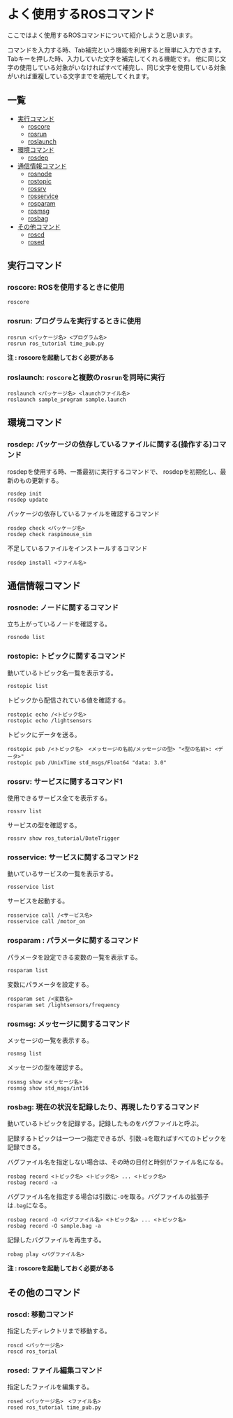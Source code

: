 # よく使用するROSコマンド

ここではよく使用するROSコマンドについて紹介しようと思います。

コマンドを入力する時、Tab補完という機能を利用すると簡単に入力できます。 Tabキーを押した時、入力していた文字を補完してくれる機能です。 他に同じ文字の使用している対象がいなければすべて補完し、同じ文字を使用している対象がいれば重複している文字までを補完してくれます。

## 一覧

* [実行コマンド](ros_comand.md#zikkou)
  * [roscore](ros_comand.md#roscore)
  * [rosrun](ros_comand.md#rosrun)
  * [roslaunch](ros_comand.md#roslaunch)
* [環境コマンド](ros_comand.md#kankyou)
  * [rosdep](ros_comand.md#rosdep)
* [通信情報コマンド](ros_comand.md#tusin)
  * [rosnode](ros_comand.md#rosnode)
  * [rostopic](ros_comand.md#rostopic)
  * [rossrv](ros_comand.md#rossrv)
  * [rosservice](ros_comand.md#rosservice)
  * [rosparam](ros_comand.md#rosparam)
  * [rosmsg](ros_comand.md#rosmsg)
  * [rosbag](ros_comand.md#rosbag)
* [その他コマンド](ros_comand.md#sonota)
  * [roscd](ros_comand.md#roscd)
  * [rosed](ros_comand.md#rosed)

## 実行コマンド  <a id="zikkou"></a>

### roscore: ROSを使用するときに使用  <a id="roscore"></a>

```text
roscore
```

### rosrun: プログラムを実行するときに使用  <a id="rosrun"></a>

```text
rosrun <パッケージ名> <プログラム名>
rosrun ros_tutorial time_pub.py
```

**注 : roscoreを起動しておく必要がある**

### roslaunch: `roscore`と複数の`rosrun`を同時に実行  <a id="roslaunch"></a>

```text
roslaunch <パッケージ名> <launchファイル名>
roslaunch sample_program sample.launch
```

## 環境コマンド  <a id="kankyou"></a>

### rosdep: パッケージの依存しているファイルに関する\(操作する\)コマンド  <a id="rosdep"></a>

rosdepを使用する時、一番最初に実行するコマンドで、 rosdepを初期化し、最新のもの更新する。

```text
rosdep init
rosdep update
```

パッケージの依存しているファイルを確認するコマンド

```text
rosdep check <パッケージ名>
rosdep check raspimouse_sim
```

不足しているファイルをインストールするコマンド

```text
rosdep install <ファイル名>
```

## 通信情報コマンド  <a id="tusin"></a>

### rosnode: ノードに関するコマンド  <a id="rosnode"></a>

立ち上がっているノードを確認する。

```text
rosnode list
```

### rostopic: トピックに関するコマンド  <a id="rostopic"></a>

動いているトピック名一覧を表示する。

```text
rostopic list
```

トピックから配信されている値を確認する。

```text
rostopic echo /<トピック名>
rostopic echo /lightsensors
```

トピックにデータを送る。

```text
rostopic pub /<トピック名>　<メッセージの名前/メッセージの型> "<型の名前>: <データ>"
rostopic pub /UnixTime std_msgs/Float64 "data: 3.0"
```

### rossrv: サービスに関するコマンド1  <a id="rossrv"></a>

使用できるサービス全てを表示する。

```text
rossrv list
```

サービスの型を確認する。

```text
rossrv show ros_tutorial/DateTrigger
```

### rosservice: サービスに関するコマンド2  <a id="rosservice"></a>

動いているサービスの一覧を表示する。

```text
rosservice list
```

サービスを起動する。

```text
rosservice call /<サービス名>
rosservice call /motor_on
```

### rosparam : パラメータに関するコマンド  <a id="rosparam"></a>

パラメータを設定できる変数の一覧を表示する。

```text
rosparam list
```

変数にパラメータを設定する。

```text
rosparam set /<変数名>
rosparam set /lightsensors/frequency
```

### rosmsg: メッセージに関するコマンド  <a id="rosmsg"></a>

メッセージの一覧を表示する。

```text
rosmsg list
```

メッセージの型を確認する。

```text
rosmsg show <メッセージ名>
rosmsg show std_msgs/int16
```

### rosbag: 現在の状況を記録したり、再現したりするコマンド  <a id="rosbag"></a>

動いているトピックを記録する。記録したものをバグファイルと呼ぶ。

記録するトピックは一つ一つ指定できるが、引数`-a`を取ればすべてのトピックを記録できる。

バグファイル名を指定しない場合は、その時の日付と時刻がファイル名になる。

```text
rosbag record <トピック名> <トピック名> ... <トピック名>
rosbag record -a
```

バグファイル名を指定する場合は引数に`-O`を取る。バグファイルの拡張子は`.bag`になる。

```text
rosbag record -O <バグファイル名> <トピック名> ... <トピック名>
rosbag record -O sample.bag -a
```

記録したバグファイルを再生する。

```text
robag play <バグファイル名>
```

**注 : roscoreを起動しておく必要がある**

## その他のコマンド  <a id="sonota"></a>

### roscd: 移動コマンド  <a id="roscd"></a>

指定したディレクトリまで移動する。

```text
roscd <パッケージ名>
roscd ros_torial
```

### rosed: ファイル編集コマンド  <a id="rosed"></a>

指定したファイルを編集する。

```text
rosed <パッケージ名>　<ファイル名>
rosed ros_tutorial time_pub.py
```

